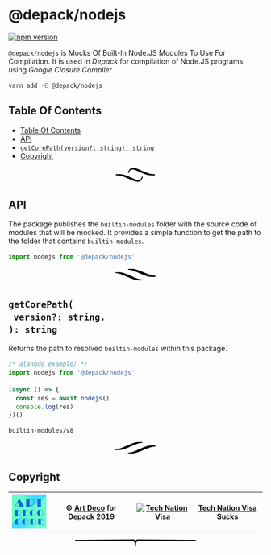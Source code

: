 # @depack/nodejs

[![npm version](https://badge.fury.io/js/%40depack%2Fnodejs.svg)](https://npmjs.org/package/@depack/nodejs)

`@depack/nodejs` is Mocks Of Built-In Node.JS Modules To Use For Compilation. It is used in _Depack_ for compilation of Node.JS programs using _Google Closure Compiler_.

```sh
yarn add -E @depack/nodejs
```

## Table Of Contents

- [Table Of Contents](#table-of-contents)
- [API](#api)
- [`getCorePath(version?: string): string`](#getcorepathversion-string-string)
- [Copyright](#copyright)

<p align="center"><a href="#table-of-contents"><img src=".documentary/section-breaks/0.svg?sanitize=true"></a></p>

## API

The package publishes the `builtin-modules` folder with the source code of modules that will be mocked. It provides a simple function to get the path to the folder that contains `builtin-modules`.

```js
import nodejs from '@depack/nodejs'
```

<p align="center"><a href="#table-of-contents"><img src=".documentary/section-breaks/1.svg?sanitize=true"></a></p>

## `getCorePath(`<br/>&nbsp;&nbsp;`version?: string,`<br/>`): string`

Returns the path to resolved `builtin-modules` within this package.

```js
/* alanode example/ */
import nodejs from '@depack/nodejs'

(async () => {
  const res = await nodejs()
  console.log(res)
})()
```
```
builtin-modules/v8
```

<p align="center"><a href="#table-of-contents"><img src=".documentary/section-breaks/2.svg?sanitize=true"></a></p>

## Copyright

<table>
  <tr>
    <th>
      <a href="https://artd.eco">
        <img src="https://raw.githubusercontent.com/wrote/wrote/master/images/artdeco.png" alt="Art Deco" />
      </a>
    </th>
    <th>© <a href="https://artd.eco">Art Deco</a> for <a href="https://artd.eco/depack">Depack</a> 2019</th>
    <th>
      <a href="https://www.technation.sucks" title="Tech Nation Visa">
        <img src="https://raw.githubusercontent.com/artdecoweb/www.technation.sucks/master/anim.gif"
          alt="Tech Nation Visa" />
      </a>
    </th>
    <th><a href="https://www.technation.sucks">Tech Nation Visa Sucks</a></th>
  </tr>
</table>

<p align="center"><a href="#table-of-contents"><img src=".documentary/section-breaks/-1.svg?sanitize=true"></a></p>
